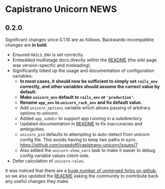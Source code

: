 # Capistrano Unicorn NEWS

## 0.2.0

Significant changes since 0.1.10 are as follows.  Backwards-incompatible changes are **in bold**.

*   Ensured `RAILS_ENV` is set correctly.
*   Embedded multistage docs directly within the [README](README.md) (the wiki page was version-specific and misleading).
*   Significantly tidied up the usage and documentation of configuration variables:
    *   **In most cases, it should now be sufficient to simply set `rails_env` correctly,
        and other variables should assume the correct value by default.**
    *   **Make `unicorn_env` default to `rails_env` or `'production'`.**
    *   **Rename `app_env` to `unicorn_rack_env` and fix default value.**
    *   Add `unicorn_options` variable which allows passing of arbitrary options to unicorn.
    *   Added `app_subdir` to support app running in a subdirectory.
    *   Updated documentation in [README](README.md) to fix inaccuracies and ambiguities.
    *   `unicorn_pid` defaults to attempting to auto-detect from unicorn config file.
        This avoids having to keep two paths in sync.
        https://github.com/sosedoff/capistrano-unicorn/issues/7
    *   Also added the `unicorn:show_vars` task to make it easier to debug
        config variable values client-side.
*   Defer calculation of `unicorn-roles`.

It was noticed that there are a
[huge number of unmerged forks on github](https://github.com/sosedoff/capistrano-unicorn/issues/45),
so we also updated the [README](README.md) asking the community to
contribute back any useful changes they make.

